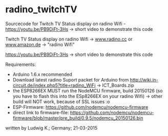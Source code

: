# radino_twitchTV
Sourcecode for Twitch TV Status display on radino Wifi - https://youtu.be/PB9DiFt-3Hs -> short video to demonstrate this code


Twitch TV Status display on radino Wifi
-> www.radino.cc or www.amazon.de -> "radino Wifi"

https://youtu.be/PB9DiFt-3Hs -> short video to demonstrate this code

Requirements: 
- Arduino 1.6.x recommended
- Download latest radino Suport packet for Arduino from http://wiki.in-circuit.de/index.php5?title=radino_WiFi -> ICT_Boards.zip
- the ESP8266EX MUST run the NodeMCU firmware, build 20150126 (so you have to flash this into the ESp8266EX on your radino Wifi)
-> other build will NOT work, because of SSL issues :o
- ESP-Firmware: https://github.com/nodemcu/nodemcu-firmware
- direct link to firmware-file: https://github.com/nodemcu/nodemcu-firmware/blob/master/pre_build/0.9.5/nodemcu_20150126.bin

written by Ludwig K.; Germany; 21-03-2015